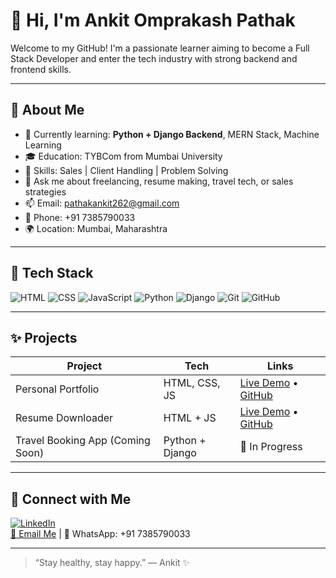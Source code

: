 # 👋 Hi, I'm Ankit Omprakash Pathak

Welcome to my GitHub! I'm a passionate learner aiming to become a Full Stack Developer and enter the tech industry with strong backend and frontend skills.

---

## 💼 About Me

- 🔭 Currently learning: **Python + Django Backend**, MERN Stack, Machine Learning
- 🎓 Education: TYBCom from Mumbai University
- 🧠 Skills: Sales | Client Handling | Problem Solving
- 💬 Ask me about freelancing, resume making, travel tech, or sales strategies
- 📫 Email: pathakankit262@gmail.com
- 📱 Phone: +91 7385790033
- 🌍 Location: Mumbai, Maharashtra

---

## 🚀 Tech Stack

![HTML](https://img.shields.io/badge/-HTML5-orange?logo=html5&logoColor=white)
![CSS](https://img.shields.io/badge/-CSS3-blue?logo=css3)
![JavaScript](https://img.shields.io/badge/-JavaScript-yellow?logo=javascript)
![Python](https://img.shields.io/badge/-Python-blue?logo=python)
![Django](https://img.shields.io/badge/-Django-darkgreen?logo=django)
![Git](https://img.shields.io/badge/-Git-orange?logo=git)
![GitHub](https://img.shields.io/badge/-GitHub-black?logo=github)

---

## ✨ Projects

| Project | Tech | Links |
|--------|------|--------|
| Personal Portfolio | HTML, CSS, JS | [Live Demo](#) • [GitHub](#) |
| Resume Downloader | HTML + JS | [Live Demo](#) • [GitHub](#) |
| Travel Booking App (Coming Soon) | Python + Django | 🚧 In Progress |

---

## 🔗 Connect with Me

[![LinkedIn](https://img.shields.io/badge/-LinkedIn-blue?logo=linkedin&logoColor=white)](https://www.linkedin.com/in/ankit-pathak)  
[📧 Email Me](mailto:pathakankit262@gmail.com) | 📱 WhatsApp: +91 7385790033

---

> “Stay healthy, stay happy.” — Ankit ✨
